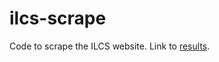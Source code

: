 # ilcs-scrape
Code to scrape the ILCS website.
Link to [results](https://docs.google.com/spreadsheets/d/1CMfkzViiVkZ3Zvy14T_m3MxwgHwEOV3BbDiSEVxw4kI/edit?usp=sharing).
